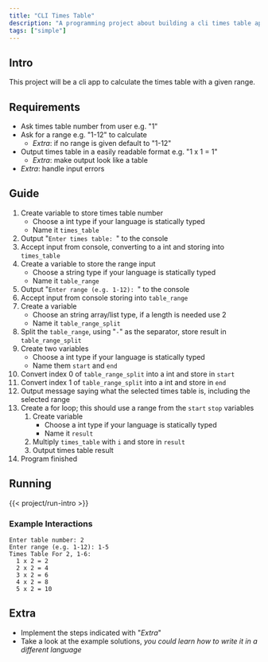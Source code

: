 ```yaml
---
title: "CLI Times Table"
description: "A programming project about building a cli times table app"
tags: ["simple"]
---
```

## Intro
This project will be a cli app to calculate the times table with a given range.


## Requirements
- Ask times table number from user e.g. "1"
- Ask for a range e.g. "1-12" to calculate
  - *Extra*: if no range is given default to "1-12"
- Output times table in a easily readable format e.g. "1 x 1 = 1"
  - *Extra*: make output look like a table
- *Extra*: handle input errors


## Guide
1. Create variable to store times table number
    -  Choose a int type if your language is statically typed
    -  Name it `times_table`
2. Output "`Enter times table: `" to the console
3. Accept input from console, converting to a int and storing into `times_table`
4. Create a variable to store the range input
    - Choose a string type if your language is statically typed
    - Name it `table_range`
5. Output "`Enter range (e.g. 1-12): `" to the console
6. Accept input from console storing into `table_range`
7. Create a variable
    - Choose an string array/list type, if a length is needed use 2
    - Name it `table_range_split`
8. Split the `table_range`, using "`-`" as the separator, store result in `table_range_split`
9. Create two variables
   - Choose a int type if your language is statically typed
   - Name them `start` and `end`
10. Convert index 0 of `table_range_split` into a int and store in `start`
11. Convert index 1 of `table_range_split` into a int and store in `end`
12. Output message saying what the selected times table is, including the selected range
13. Create a for loop; this should use a range from the `start` `stop` variables
    1.  Create variable
        - Choose a int type if your language is statically typed
        - Name it `result`
    2. Multiply `times_table` with `i` and store in `result`
    3. Output times table result
14. Program finished


## Running
{{< project/run-intro >}}

### Example Interactions
```
Enter table number: 2
Enter range (e.g. 1-12): 1-5
Times Table For 2, 1-6:
  1 x 2 = 2
  2 x 2 = 4
  3 x 2 = 6
  4 x 2 = 8
  5 x 2 = 10
```


## Extra
- Implement the steps indicated with "*Extra*"
- Take a look at the example solutions, *you could learn how to write it in a different language*
